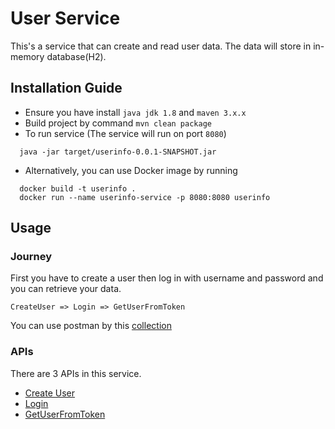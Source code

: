 # User Service
This's a service that can create and read user data. The data will store in in-memory database(H2).

## Installation Guide
* Ensure you have install `java jdk 1.8`  and `maven 3.x.x`
* Build project by command `mvn clean package`
* To run service (The service will run on port `8080`)
```
  java -jar target/userinfo-0.0.1-SNAPSHOT.jar
```
* Alternatively, you can use Docker image by running
```
  docker build -t userinfo .
  docker run --name userinfo-service -p 8080:8080 userinfo
```

## Usage
### Journey
First you have to create a user then log in with username and password and you can retrieve your data.
```
CreateUser => Login => GetUserFromToken
```

You can use postman by this [collection](./krungsri-test.postman_collection.json)

### APIs
There are 3 APIs in this service.
- [Create User](./docs/CreateUser.md)
- [Login](./docs/Login.md)
- [GetUserFromToken](./docs/GetUserFromToken.md)